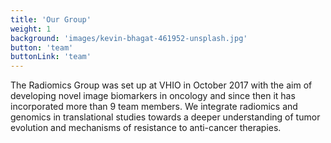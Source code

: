```yaml
---
title: 'Our Group'
weight: 1
background: 'images/kevin-bhagat-461952-unsplash.jpg'
button: 'team'
buttonLink: 'team'
---
```


The Radiomics Group was set up at VHIO in October 2017 with the aim of developing novel image biomarkers in oncology and since then it has incorporated more than 9 team members. We integrate radiomics and genomics in translational studies towards a deeper understanding of tumor evolution and mechanisms of resistance to anti-cancer therapies.
